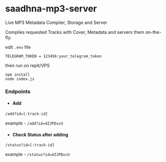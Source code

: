 # saadhna-mp3-server
Live MP3 Metadata Compiler, Storage and Server

Compiles requested Tracks with Cover, Metadata and servers them on-the-fly.

edit `.env` file
```
TELEGRAM_TOKEN = 123456:your_telegram_token
```
then run on repit/VPS
```
npm install
node index.js
```

### Endpoints
- #### Add
```
/add?id=[:track-id]
```
example - `/add?id=4ZJPDxcU`

- #### Check Status after adding
```
/status?id=[:track-id]
```
example - `/status?id=4ZJPDxcU`
